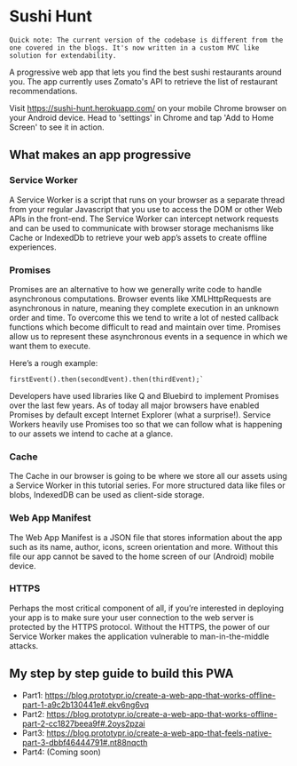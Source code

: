 # Sushi Hunt

`Quick note: The current version of the codebase is different from the one covered in the blogs. It's now written in a custom MVC like solution for extendability.`

A progressive web app that lets you find the best sushi restaurants around you. The app currently uses Zomato's API to retrieve the list of restaurant recommendations. 

Visit https://sushi-hunt.herokuapp.com/ on your mobile Chrome browser on your Android device. 
Head to 'settings' in Chrome and tap 'Add to Home Screen' to see it in action.

## What makes an app progressive

### Service Worker
A Service Worker is a script that runs on your browser as a separate thread from your regular Javascript that you use to access the DOM or other Web APIs in the front-end. The Service Worker can intercept network requests and can be used to communicate with browser storage mechanisms like Cache or IndexedDb to retrieve your web app’s assets to create offline experiences.

### Promises
Promises are an alternative to how we generally write code to handle asynchronous computations. Browser events like XMLHttpRequests are asynchronous in nature, meaning they complete execution in an unknown order and time. To overcome this we tend to write a lot of nested callback functions which become difficult to read and maintain over time. Promises allow us to represent these asynchronous events in a sequence in which we want them to execute.

Here’s a rough example:
```
firstEvent().then(secondEvent).then(thirdEvent);`
```

Developers have used libraries like Q and Bluebird to implement Promises over the last few years. As of today all major browsers have enabled Promises by default except Internet Explorer (what a surprise!).
Service Workers heavily use Promises too so that we can follow what is happening to our assets we intend to cache at a glance.

### Cache
The Cache in our browser is going to be where we store all our assets using a Service Worker in this tutorial series. For more structured data like files or blobs, IndexedDB can be used as client-side storage.

### Web App Manifest
The Web App Manifest is a JSON file that stores information about the app such as its name, author, icons, screen orientation and more. Without this file our app cannot be saved to the home screen of our (Android) mobile device.

### HTTPS
Perhaps the most critical component of all, if you’re interested in deploying your app is to make sure your user connection to the web server is protected by the HTTPS protocol. Without the HTTPS, the power of our Service Worker makes the application vulnerable to man-in-the-middle attacks.

## My step by step guide to build this PWA
* Part1: https://blog.prototypr.io/create-a-web-app-that-works-offline-part-1-a9c2b130441e#.ekv6ng6vq
* Part2: https://blog.prototypr.io/create-a-web-app-that-works-offline-part-2-cc1827beea9f#.2oys2pzai
* Part3: https://blog.prototypr.io/create-a-web-app-that-feels-native-part-3-dbbf46444791#.nt88nqcth
* Part4: (Coming soon)

